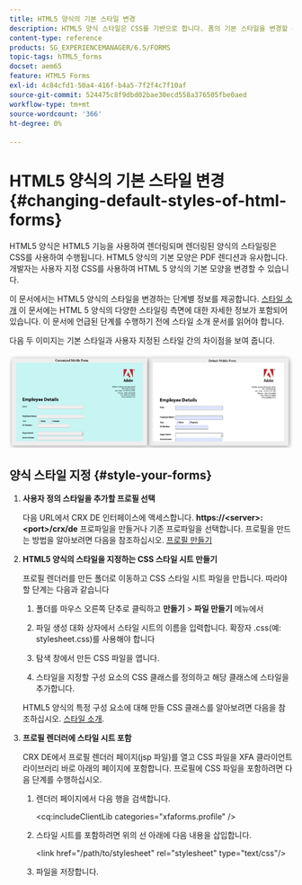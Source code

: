 ```yaml
---
title: HTML5 양식의 기본 스타일 변경
description: HTML5 양식 스타일은 CSS를 기반으로 합니다. 폼의 기본 스타일을 변경할 수 있습니다.
content-type: reference
products: SG_EXPERIENCEMANAGER/6.5/FORMS
topic-tags: hTML5_forms
docset: aem65
feature: HTML5 Forms
exl-id: 4c84cfd1-50a4-416f-b4a5-7f2f4c7f10af
source-git-commit: 524475c8f9dbd02bae30ecd558a376505fbe0aed
workflow-type: tm+mt
source-wordcount: '366'
ht-degree: 0%

---
```


# HTML5 양식의 기본 스타일 변경{#changing-default-styles-of-html-forms}

HTML5 양식은 HTML5 기능을 사용하여 렌더링되며 렌더링된 양식의 스타일링은 CSS를 사용하여 수행됩니다. HTML5 양식의 기본 모양은 PDF 렌디션과 유사합니다. 개발자는 사용자 지정 CSS를 사용하여 HTML 5 양식의 기본 모양을 변경할 수 있습니다.

이 문서에서는 HTML5 양식의 스타일을 변경하는 단계별 정보를 제공합니다. [스타일 소개](/help/forms/using/css-styles.md) 이 문서에는 HTML 5 양식의 다양한 스타일링 측면에 대한 자세한 정보가 포함되어 있습니다. 이 문서에 언급된 단계를 수행하기 전에 스타일 소개 문서를 읽어야 합니다.

다음 두 이미지는 기본 스타일과 사용자 지정된 스타일 간의 차이점을 보여 줍니다.

![pictures-002-small](assets/pictures-002-small.png)

## 양식 스타일 지정 {#style-your-forms}

1. **사용자 정의 스타일을 추가할 프로필 선택**

   다음 URL에서 CRX DE 인터페이스에 액세스합니다. **https://&lt;server>:&lt;port>/crx/de** 프로파일을 만들거나 기존 프로파일을 선택합니다. 프로필을 만드는 방법을 알아보려면 다음을 참조하십시오. [프로필 만들기](/help/forms/using/custom-profile.md)

1. **HTML5 양식의 스타일을 지정하는 CSS 스타일 시트 만들기**

   프로필 렌더러를 만든 폴더로 이동하고 CSS 스타일 시트 파일을 만듭니다. 따라야 할 단계는 다음과 같습니다

   1. 폴더를 마우스 오른쪽 단추로 클릭하고 **만들기** > **파일 만들기** 메뉴에서

   1. 파일 생성 대화 상자에서 스타일 시트의 이름을 입력합니다. 확장자 .css(예: stylesheet.css)를 사용해야 합니다
   1. 탐색 창에서 만든 CSS 파일을 엽니다.
   1. 스타일을 지정할 구성 요소의 CSS 클래스를 정의하고 해당 클래스에 스타일을 추가합니다.

   HTML5 양식의 특정 구성 요소에 대해 만들 CSS 클래스를 알아보려면 다음을 참조하십시오. [스타일 소개](/help/forms/using/css-styles.md).

1. **프로필 렌더러에 스타일 시트 포함**

   CRX DE에서 프로필 렌더러 페이지(jsp 파일)를 열고 CSS 파일을 XFA 클라이언트 라이브러리 바로 아래의 페이지에 포함합니다. 프로필에 CSS 파일을 포함하려면 다음 단계를 수행하십시오.

   1. 렌더러 페이지에서 다음 행을 검색합니다.

      &lt;cq:includeClientLib categories=&quot;xfaforms.profile&quot; />

   1. 스타일 시트를 포함하려면 위의 선 아래에 다음 내용을 삽입합니다.

      &lt;link href=&quot;/path/to/stylesheet&quot; rel=&quot;stylesheet&quot; type=&quot;text/css&quot;/>

   1. 파일을 저장합니다.
